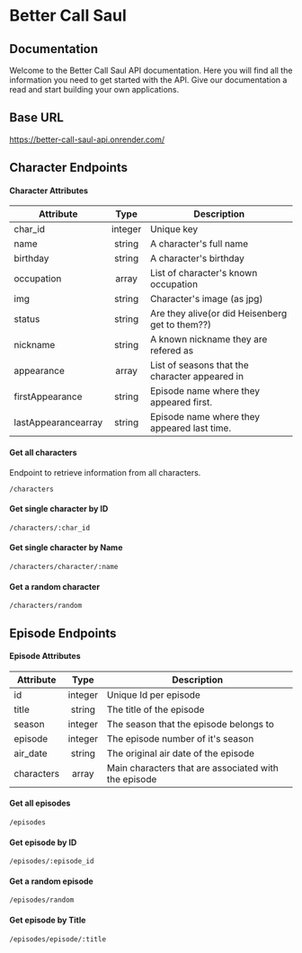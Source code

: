 # Better Call Saul

## Documentation

Welcome to the Better Call Saul API documentation. Here you will find all the information
you need to get started with the API. Give our documentation a read and start building your
own applications.

## Base URL
https://better-call-saul-api.onrender.com/

## Character Endpoints

#### Character Attributes

| Attribute   | Type          | Description  |
| ----------- |:-------------:| ------------ |
| char_id     | integer       | Unique key
| name        | string        | A character's full name |
| birthday    | string        | A character's birthday  |
| occupation  | array         | List of character's known occupation    |
| img         | string        | Character's image (as jpg)   |
| status      | string        | Are they alive(or did Heisenberg get to them??)    |
| nickname    | string        | A known nickname they are refered as     |
| appearance  | array         | List of seasons that the character appeared in    |
| firstAppearance | string    | Episode name where they appeared first. |
| lastAppearancearray | string    | Episode name where they appeared last time. |

#### Get all characters
Endpoint to retrieve information from all characters.
```
/characters
```

#### Get single character by ID
```
/characters/:char_id
```
#### Get single character by Name
```
/characters/character/:name
```

#### Get a random character
```
/characters/random
```

## Episode Endpoints

#### Episode Attributes

| Attribute   | Type          | Description  |
| ----------- |:-------------:| ------------ |
| id          | integer       | Unique Id per episode |
| title       | string        | The title of the episode |
| season      | integer       | The season that the episode belongs to |
| episode     | integer       | The episode number of it's season   |
| air_date    | string        | The original air date of the episode   |
| characters  | array         | Main characters that are associated with the episode   |

#### Get all episodes
```
/episodes
```

#### Get episode by ID
```
/episodes/:episode_id
```

#### Get a random episode
```
/episodes/random
```

#### Get episode by Title
```
/episodes/episode/:title
```
